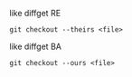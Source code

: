 
like diffget RE


```
git checkout --theirs <file>
```


like diffget BA

```
git checkout --ours <file>
```
